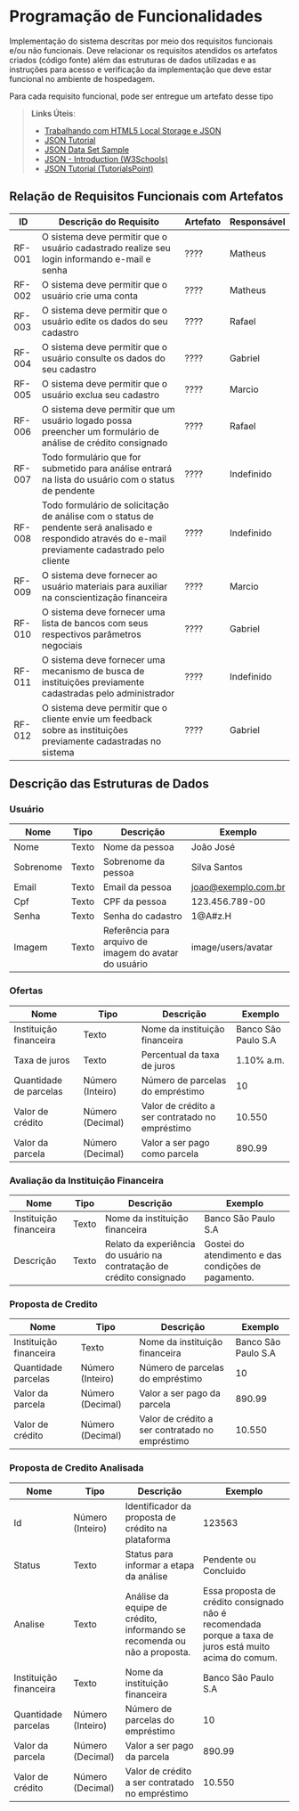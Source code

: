 # Programação de Funcionalidades

Implementação do sistema descritas por meio dos requisitos funcionais e/ou não funcionais. Deve relacionar os requisitos atendidos os artefatos criados (código fonte) além das estruturas de dados utilizadas e as instruções para acesso e verificação da implementação que deve estar funcional no ambiente de hospedagem.

Para cada requisito funcional, pode ser entregue um artefato desse tipo

> **Links Úteis**:
>
> - [Trabalhando com HTML5 Local Storage e JSON](https://www.devmedia.com.br/trabalhando-com-html5-local-storage-e-json/29045)
> - [JSON Tutorial](https://www.w3resource.com/JSON)
> - [JSON Data Set Sample](https://opensource.adobe.com/Spry/samples/data_region/JSONDataSetSample.html)
> - [JSON - Introduction (W3Schools)](https://www.w3schools.com/js/js_json_intro.asp)
> - [JSON Tutorial (TutorialsPoint)](https://www.tutorialspoint.com/json/index.htm)

## Relação de Requisitos Funcionais com Artefatos

|ID    | Descrição do Requisito  | Artefato | Responsável
|------|-----------------------------------------|----|----|
|RF-001| O sistema deve permitir que o usuário cadastrado realize seu login informando e-mail e senha | ???? | Matheus | 
|RF-002| O sistema deve permitir que o usuário crie uma conta | ???? | Matheus |
|RF-003| O sistema deve permitir que o usuário edite os dados do seu cadastro | ???? | Rafael |
|RF-004| O sistema deve permitir que o usuário consulte os dados do seu cadastro | ???? | Gabriel |
|RF-005| O sistema deve permitir que o usuário exclua seu cadastro | ???? | Marcio |
|RF-006| O sistema deve permitir que um usuário logado possa preencher um formulário de análise de crédito consignado | ???? | Rafael |
|RF-007| Todo formulário que for submetido para análise entrará na lista do usuário com o status de pendente | ???? | Indefinido |
|RF-008| Todo formulário de solicitação de análise com o status de pendente será analisado e respondido através do e-mail previamente cadastrado pelo cliente | ???? | Indefinido |
|RF-009| O sistema deve fornecer ao usuário materiais para auxiliar na conscientização financeira | ???? | Marcio |
|RF-010| O sistema deve fornecer uma lista de bancos com seus respectivos parâmetros negociais | ???? | Gabriel |
|RF-011| O sistema deve fornecer uma mecanismo de busca de instituições previamente cadastradas pelo administrador | ???? | Indefinido |
|RF-012| O sistema deve permitir que o cliente envie um feedback sobre as instituições previamente cadastradas no sistema | ???? | Gabriel |

## Descrição das Estruturas de Dados

### Usuário
|Nome       | Tipo   | Descrição                                              | Exemplo            |
|---------- |------- |------------------------------------------------------- |------------------- |
|Nome	      |Texto	 |Nome da pessoa                                          |João José           |
|Sobrenome	|Texto	 |Sobrenome da pessoa                                     |Silva Santos        |
|Email	    |Texto	 |Email da pessoa	                                        |joao@exemplo.com.br |
|Cpf	      |Texto	 |CPF da pessoa                                           |123.456.789-00      |
|Senha	    |Texto	 |Senha do cadastro                                       |1@A#z.H             |
|Imagem	    |Texto	 |Referência para arquivo de imagem do avatar do usuário  |image/users/avatar  |

### Ofertas
|Nome                    | Tipo             | Descrição                                               | Exemplo            |
|----------------------- |----------------- |-------------------------------------------------------- |------------------- |
|Instituição  financeira |Texto	            |Nome da instituição financeira	                          |Banco São Paulo S.A |
|Taxa de juros           |Texto	            |Percentual da taxa de juros                              |1.10% a.m.          | 
|Quantidade de parcelas  |Número (Inteiro)  |Número de parcelas do empréstimo	                        |10                  |
|Valor de crédito        |Número (Decimal)	|Valor de crédito a ser contratado no empréstimo	        |10.550              |
|Valor da parcela        |Número (Decimal)	|Valor a ser pago como parcela	                          |890.99              |

### Avaliação da Instituição Financeira
|Nome                    | Tipo  | Descrição                                                            | Exemplo                                |
|----------------------- |------ |--------------------------------------------------------------------- |--------------------------------------- |
|Instituição financeira	 |Texto  |Nome da instituição financeira                                        |Banco São Paulo S.A                     |
|Descrição               |Texto  |Relato da experiência do usuário na contratação de crédito consignado	|Gostei do atendimento e das condições de pagamento.|

### Proposta de Credito
|Nome                   | Tipo            | Descrição                                      | Exemplo            |
|---------------------- |---------------- |----------------------------------------------- |------------------- |
|Instituição financeira |Texto            |Nome da instituição financeira	                 |Banco São Paulo S.A | 
|Quantidade parcelas    |Número (Inteiro) |Número de parcelas do empréstimo	               |10                  |  
|Valor da parcela	      |Número (Decimal) |Valor a ser pago da parcela   	                 |890.99              | 
|Valor de crédito	      |Número (Decimal) |Valor de crédito a ser contratado no empréstimo |10.550              |

### Proposta de Credito Analisada
|Nome                   | Tipo            | Descrição                                                               | Exemplo              |
|---------------------- |---------------- |------------------------------------------------------------------------ |--------------------- |
|Id                     |Número (Inteiro) |Identificador da proposta de crédito na plataforma                       |123563                |
|Status                 |Texto            |Status para informar a etapa da análise                                  |Pendente ou Concluido |
|Analise                |Texto            |Análise da equipe de crédito, informando se recomenda ou não a proposta. |Essa proposta de crédito consignado não é recomendada porque a taxa de juros está muito acima do comum.|
|Instituição financeira |Texto            |Nome da instituição financeira	                    |Banco São Paulo S.A   | 
|Quantidade parcelas    |Número (Inteiro) |Número de parcelas do empréstimo	                  |10                    |  
|Valor da parcela	      |Número (Decimal) |Valor a ser pago da parcela	                      |890.99              | 
|Valor de crédito	      |Número (Decimal) |Valor de crédito a ser contratado no empréstimo |10.550              |
